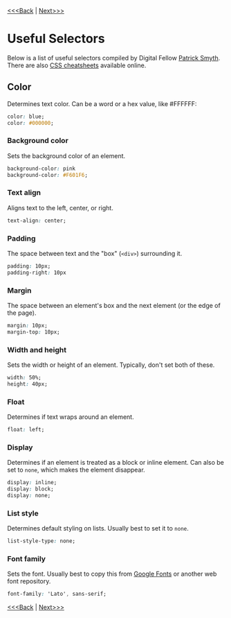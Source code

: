 [<<<Back](classes.md) | [Next>>>](creating_stylesheet.md)

# Useful Selectors

Below is a list of useful selectors compiled by Digital Fellow [Patrick Smyth](http://smythp.com). There are also [CSS cheatsheets](https://courses.cs.washington.edu/courses/cse154/15sp/cheat-sheets/css-cheat-sheet.pdf) available online.

## Color

Determines text color. Can be a word or a hex value, like #FFFFFF:

```css
color: blue;
color: #000000;
```

### Background color

Sets the background color of an element.

```css
background-color: pink
background-color: #F601F6;
```

### Text align

Aligns text to the left, center, or right.

```css
text-align: center;
```

### Padding

The space between text and the "box" (`<div>`) surrounding it.

```css
padding: 10px;
padding-right: 10px
```

### Margin

The space between an element's box and the next element (or the edge of the page).

```css
margin: 10px;
margin-top: 10px;
```

### Width and height

Sets the width or height of an element. Typically, don't set both of these.

```css
width: 50%;
height: 40px;
```

### Float

Determines if text wraps around an element.

```css
float: left;
```
	
### Display

Determines if an element is treated as a block or inline element. Can also be set to `none`, which makes the element disappear.

```css
display: inline;
display: block;
display: none;
```
	
### List style

Determines default styling on lists. Usually best to set it to `none`.

```css
list-style-type: none;
```

### Font family

Sets the font. Usually best to copy this from [Google Fonts](https://fonts.google.com/) or another web font repository.

```css
font-family: 'Lato', sans-serif;
```

[<<<Back](classes.md) | [Next>>>](creating_stylesheet.md)
